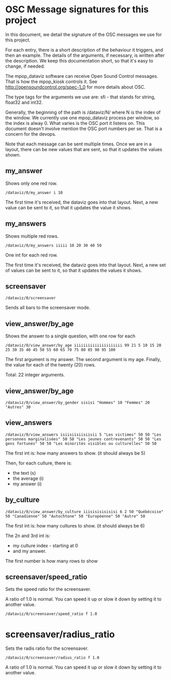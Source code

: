 # OSC Message signatures for this project

In this document, we detail the signature of the OSC messages we use for this project.

For each entry, there is a short description of the behaviour it triggers, and then an example.
The details of the arguments, if necessary, is written after the description.
We keep this documentation short, so that it's easy to change, if needed.

The mpop_dataviz software can receive Open Sound Control messages.
That is how the mpop_kiosk controls it.
See http://opensoundcontrol.org/spec-1_0 for more details about OSC.

The type tags for the arguments we use are: sfi - that stands for string, float32 and int32.

Generally, the beginning of the path is /dataviz/N/ where N is the index of the window.
We currently use one mpop_dataviz process per window, so the index is alway 0.
What varies is the OSC port it listens on.
This document doesn't involve mention the OSC port numbers per se.
That is a concern for the devops.

Note that each message can be sent multiple times. Once we are in a layout,
there can be new values that are sent, so that it updates the values shown.


## my_answer

Shows only one red row.

```
/dataviz/0/my_answer i 10
```

The first time it's received, the dataviz goes into that layout.
Next, a new value can be sent to it, so that it updates the value it shows.


## my_answers

Shows multiple red rows.

```
/dataviz/0/my_answers iiiii 10 20 30 40 50
```

One int for each red row.

The first time it's received, the dataviz goes into that layout.
Next, a new set of values can be sent to it, so that it updates the values it shows.


## screensaver

```
/dataviz/0/screensaver
```

Sends all bars to the screensaver mode.


## view_answer/by_age

Shows the answer to a single question, with one row for each
```
/dataviz/0/view_answer/by_age iiiiiiiiiiiiiiiiiiiii 99 21 5 10 15 20 25 30 35 40 45 50 55 60 65 70 75 80 85 90 95 100
```

The first argument is my answer.
The second argument is my age.
Finally, the value for each of the twenty (20) rows.

Total: 22 integer arguments.


## view_answer/by_age

```
/dataviz/0/view_answer/by_gender sisisi "Hommes" 10 "Femmes" 20 "Autres" 30

```

## view_answers

```
/dataviz/0/view_answers isiisiisiisiisii 5 "Les victimes" 50 50 "Les personnes marginalisées" 50 50 "Les jeunes contrevenants" 50 50 "Les gens fortunés" 50 50 "Les minorités visibles ou culturelles" 50 50
```

The first int is: how many answers to show. (it should always be 5)

Then, for each culture, there is:

- the text (s)
- the average (i)
- my answer (i)


## by_culture

```
/dataviz/0/view_answer/by_culture iiisisisisisisi 6 2 50 "Québécoise" 50 "Canadienne" 50 "Autochtone" 50 "Européenne" 50 "Autre" 50
```

The first int is: how many cultures to show. (it should always be 6)

The 2n and 3rd int is:

- my culture index - starting at 0
- and my answer.

The first number is how many rows to show


## screensaver/speed_ratio

Sets the speed ratio for the screensaver.

A ratio of 1.0 is normal. You can speed it up or slow it down by setting it to another value.

```
/dataviz/0/screensaver/speed_ratio f 1.0
```


# screensaver/radius_ratio

Sets the radis ratio for the screensaver.

```
/dataviz/0/screensaver/radius_ratio f 1.0
```

A ratio of 1.0 is normal. You can speed it up or slow it down by setting it to another value.
